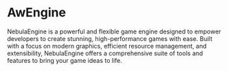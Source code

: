 # AwEngine
NebulaEngine is a powerful and flexible game engine designed to empower developers to create stunning, high-performance games with ease. Built with a focus on modern graphics, efficient resource management, and extensibility, NebulaEngine offers a comprehensive suite of tools and features to bring your game ideas to life.
